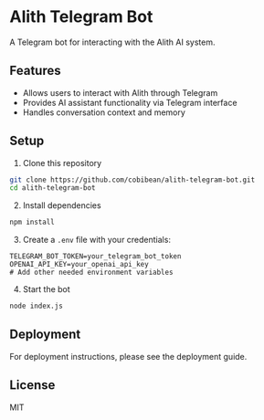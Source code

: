 # Alith Telegram Bot

A Telegram bot for interacting with the Alith AI system.

## Features

- Allows users to interact with Alith through Telegram
- Provides AI assistant functionality via Telegram interface
- Handles conversation context and memory

## Setup

1. Clone this repository
```bash
git clone https://github.com/cobibean/alith-telegram-bot.git
cd alith-telegram-bot
```

2. Install dependencies
```bash
npm install
```

3. Create a `.env` file with your credentials:
```
TELEGRAM_BOT_TOKEN=your_telegram_bot_token
OPENAI_API_KEY=your_openai_api_key
# Add other needed environment variables
```

4. Start the bot
```bash
node index.js
```

## Deployment

For deployment instructions, please see the deployment guide.

## License

MIT 